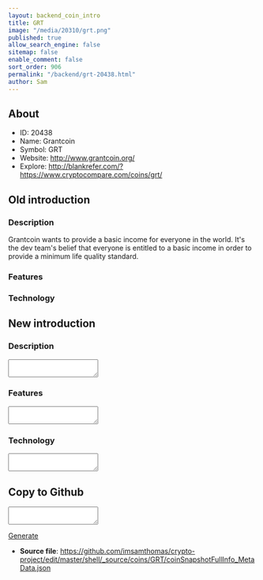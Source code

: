 ```yaml
---
layout: backend_coin_intro
title: GRT
image: "/media/20310/grt.png"
published: true
allow_search_engine: false
sitemap: false
enable_comment: false
sort_order: 906
permalink: "/backend/grt-20438.html"
author: Sam
---
```


## About

- ID: 20438
- Name: Grantcoin
- Symbol: GRT
- Website: http://www.grantcoin.org/
- Explore: http://blankrefer.com/?https://www.cryptocompare.com/coins/grt/


## Old introduction

### Description

<p>Grantcoin wants to provide a basic income for everyone in the world. It&#39;s the dev team&#39;s belief that everyone is entitled to a basic income in order to provide a minimum life quality standard.</p>

### Features


### Technology




## New introduction


### Description
<textarea id="meta_description" name="description"></textarea>

### Features
<textarea id="meta_features" name="features"></textarea>

### Technology
<textarea id="meta_technology" name="technology"></textarea>


## Copy to Github

<textarea id="coinsnapshotfullinfo_metadata"></textarea>

<a href="#gen" onclick="generateMetaDatJson()">Generate</a>

- **Source file**: <a href="https://github.com/imsamthomas/crypto-project/edit/master/shell/_source/coins/GRT/coinSnapshotFullInfo_MetaData.json">https://github.com/imsamthomas/crypto-project/edit/master/shell/_source/coins/GRT/coinSnapshotFullInfo_MetaData.json</a>

